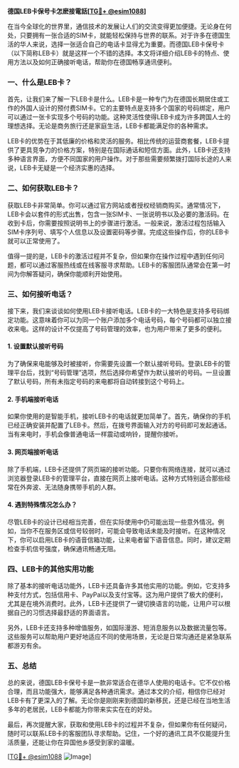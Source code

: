 **德国LEB卡保号卡怎麽接電話[[TG💪+ @esim1088](https://t.me/s/esim1088)]**

在当今全球化的世界里，通信技术的发展让人们的交流变得更加便捷。无论身在何处，只要拥有一张合适的SIM卡，就能轻松保持与世界的联系。对于许多在德国生活的华人来说，选择一张适合自己的电话卡显得尤为重要。而德国LEB卡保号卡（以下简称LEB卡）就是这样一个不错的选择。本文将详细介绍LEB卡的特点、使用方法以及如何正确接听电话，帮助你在德国畅享通讯便利。

### 一、什么是LEB卡？

首先，让我们来了解一下LEB卡是什么。LEB卡是一种专门为在德国长期居住或工作的外国人设计的预付费SIM卡。它的主要特点是支持多个国家的号码绑定，用户可以通过一张卡实现多个号码的功能。这种灵活性使得LEB卡成为许多跨国人士的理想选择。无论是商务旅行还是家庭生活，LEB卡都能满足你的各种需求。

LEB卡的优势在于其低廉的价格和灵活的服务。相比传统的运营商套餐，LEB卡提供了更具竞争力的价格方案，特别是在国际通话和短信方面。此外，LEB卡还支持多种语言界面，方便不同国家的用户操作。对于那些需要频繁拨打国际长途的人来说，LEB卡无疑是一个经济实惠的选择。

### 二、如何获取LEB卡？

获取LEB卡非常简单。你可以通过官方网站或者授权经销商购买。通常情况下，LEB卡会以套件的形式出售，包含一张SIM卡、一张说明书以及必要的激活码。在收到卡后，你需要按照说明书上的步骤进行激活。一般来说，激活过程包括输入SIM卡序列号、填写个人信息以及设置密码等步骤。完成这些操作后，你的LEB卡就可以正常使用了。

值得一提的是，LEB卡的激活过程并不复杂，但如果你在操作过程中遇到任何问题，都可以通过客服热线或在线客服寻求帮助。LEB卡的客服团队通常会在第一时间为你解答疑问，确保你能顺利开始使用。

### 三、如何接听电话？

接下来，我们来谈谈如何使用LEB卡接听电话。LEB卡的一大特色是支持多号码绑定功能。这意味着你可以为同一个账户添加多个电话号码，每个号码都可以独立接收来电。这样的设计不仅提高了号码管理的效率，也为用户带来了更多的便利。

#### 1. 设置默认接听号码

为了确保来电能够及时被接听，你需要先设置一个默认接听号码。登录LEB卡的管理平台后，找到“号码管理”选项，然后选择你希望作为默认接听的号码。一旦设置了默认号码，所有未指定号码的来电都将自动转接到这个号码上。

#### 2. 手机端接听电话

如果你使用的是智能手机，接听LEB卡的电话就更加简单了。首先，确保你的手机已经正确安装并配置了LEB卡。然后，在拨号界面输入对方的号码即可发起通话。当有来电时，手机会像普通电话一样震动或响铃，提醒你接听。

#### 3. 网页端接听电话

除了手机端，LEB卡还提供了网页端的接听功能。只要你有网络连接，就可以通过浏览器登录LEB卡的管理平台，直接在网页上接听电话。这种方式特别适合那些经常在外奔波、无法随身携带手机的人群。

#### 4. 遇到特殊情况怎么办？

尽管LEB卡的设计已经相当完善，但在实际使用中仍可能出现一些意外情况。例如，当你不在服务区或信号较弱时，可能会导致电话未能及时接听。在这种情况下，你可以启用LEB卡的语音信箱功能，让来电者留下语音信息。同时，建议定期检查手机信号强度，确保通讯畅通无阻。

### 四、LEB卡的其他实用功能

除了基本的接听电话功能外，LEB卡还具备许多其他实用的功能。例如，它支持多种支付方式，包括信用卡、PayPal以及支付宝等。这为用户提供了极大的便利，尤其是在境外消费时。此外，LEB卡还提供了一键切换语言的功能，让用户可以根据自己的习惯选择最舒适的界面语言。

另外，LEB卡还支持多种增值服务，如国际漫游、短消息服务以及数据流量包等。这些服务可以帮助用户更好地适应不同的使用场景，无论是日常沟通还是紧急联系都游刃有余。

### 五、总结

总的来说，德国LEB卡保号卡是一款非常适合在德华人使用的电话卡。它不仅价格合理，而且功能强大，能够满足各种通讯需求。通过本文的介绍，相信你已经对LEB卡有了更深入的了解。无论你是刚刚来到德国的新移民，还是已经在当地生活多年的老居民，LEB卡都能为你带来实实在在的好处。

最后，再次提醒大家，获取和使用LEB卡的过程并不复杂，但如果你有任何疑问，随时可以联系LEB卡的客服团队寻求帮助。记住，一个好的通讯工具不仅能提升生活质量，还能让你在异国他乡感受到家的温暖。

[[TG💪+ @esim1088](https://t.me/s/esim1088) ![Image](https://i.postimg.cc/4NQfJmqS/Snipaste-2025-05-13-00-14-12.png)]